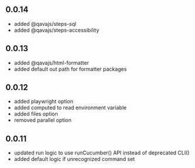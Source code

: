 ## 0.0.14
- added @qavajs/steps-sql
- added @qavajs/steps-accessibility

## 0.0.13
- added @qavajs/html-formatter
- added default out path for formatter packages

## 0.0.12
- added playwright option
- added computed to read environment variable
- added files option
- removed parallel option

## 0.0.11
- updated run logic to use runCucumber() API instead of deprecated CLI()
- added default logic if unrecognized command set
